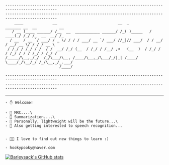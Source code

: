                                         

```

---------------------------------------------------------------------------------------------
---------------------------------------------------------------------------------------------
    ____             __                           __  _          _______ __  __          __  
   / __ )____ ______/ /__  __  ___________ ______/ /_( )_____   / ____(_/ /_/ /_  __  __/ /_ 
  / __  / __ `/ ___/ / _ \/ / / / ___/ __ `/ ___/ //_|// ___/  / / __/ / __/ __ \/ / / / __ \
 / /_/ / /_/ / /  / /  __/ /_/ (__  / /_/ / /__/ ,<   (__  )  / /_/ / / /_/ / / / /_/ / /_/ /
/_____/\__,_/_/  /_/\___/\__, /____/\__,_/\___/_/|_| /____/   \____/_/\__/_/ /_/\__,_/_.___/ 
                        /____/                                                               

---------------------------------------------------------------------------------------------
---------------------------------------------------------------------------------------------
```
---
```
- ✋ Welcome!

- 📖 MRC....\
- 📖 Summarization....\
- 📖 Personally, lightweight will be the future...\
- 📖 Also getting interested to speech recognition...

  
- 👨‍🎓 I love to find out new things to learn :)

- hookypooky@naver.com
```
[![Barleysack's GitHub stats](https://github-readme-stats.vercel.app/api?username=barleysack)](https://github.com/anuraghazra/github-readme-stats)

